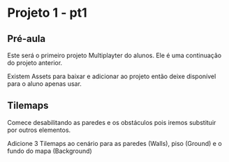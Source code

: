 # Projeto 1 - pt1

## Pré-aula
Este será o primeiro projeto Multiplayter do alunos. Ele é uma continuação do projeto anterior.

Existem Assets para baixar e adicionar ao projeto então deixe disponível para o aluno apenas usar.

## Tilemaps
Comece desabilitando as paredes e os obstáculos pois iremos substituir por outros elementos.

Adicione 3 Tilemaps ao cenário para as paredes (Walls), piso (Ground) e o fundo do mapa (Background)